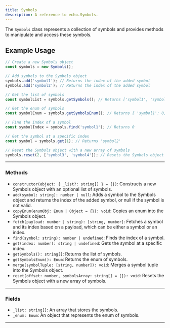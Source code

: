 ```yaml
---
title: Symbols
description: A reference to echo.Symbols.
---
```


The `Symbols` class represents a collection of symbols and provides methods to manipulate and access these symbols.

## Example Usage

```javascript
// Create a new Symbols object
const symbols = new Symbols();

// Add symbols to the Symbols object
symbols.add('symbol1'); // Returns the index of the added symbol
symbols.add('symbol2'); // Returns the index of the added symbol

// Get the list of symbols
const symbolList = symbols.getSymbols(); // Returns ['symbol1', 'symbol2']

// Get the enum of symbols
const symbolEnum = symbols.getSymbolsEnum(); // Returns { 'symbol1': 0, 'symbol2': 1 }

// Find the index of a symbol
const symbolIndex = symbols.find('symbol1'); // Returns 0

// Get the symbol at a specific index
const symbol = symbols.get(1); // Returns 'symbol2'

// Reset the Symbols object with a new array of symbols
symbols.reset(2, ['symbol3', 'symbol4']); // Resets the Symbols object with ['symbol3', 'symbol4']
```

___

### Methods

- `constructor(object: { _list?: string[] } = {})`: Constructs a new Symbols object with an optional list of symbols.
- `add(symbol: string): number | null`: Adds a symbol to the Symbols object and returns the index of the added symbol, or null if the symbol is not valid.
- `copyEnum(enumObj: Enum | Object = {}): void`: Copies an enum into the Symbols object.
- `fetch(payload: number | string): [string, number]`: Fetches a symbol and its index based on a payload, which can be either a symbol or an index.
- `find(symbol: string): number | undefined`: Finds the index of a symbol.
- `get(index: number): string | undefined`: Gets the symbol at a specific index.
- `getSymbols(): string[]`: Returns the list of symbols.
- `getSymbolsEnum(): Enum`: Returns the enum of symbols.
- `merge(symbolTuple: [string, number]): void`: Merges a symbol tuple into the Symbols object.
- `reset(offset: number, symbolsArray: string[] = []): void`: Resets the Symbols object with a new array of symbols.

___

### Fields

- `_list: string[]`: An array that stores the symbols.
- `_enum: Enum`: An object that represents the enum of symbols.

___
